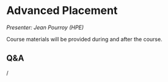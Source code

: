 # Advanced Placement

*Presenter: Jean Pourroy (HPE)*

Course materials will be provided during and after the course.

<!--
Temporary location of materials (for the lifetime of the training project):

-   Slides: `/project/project_465001362/Slides/HPE/08_Advanced_Placement.pdf`
-->

<!--
Archived materials on LUMI:

-   Slides: `/appl/local/training/4day-20241028/files/LUMI-4day-20241028-2_05_Advanced_Application_Placement.pdf`

-   Recording: `/appl/local/training/4day-20241028/recordings/2_05_Advanced_Application_Placement.mp4`

These materials can only be distributed to actual users of LUMI (active user account).

!!! Remark
    The [`lumi-CPEtools` module](https://lumi-supercomputer.github.io/LUMI-EasyBuild-docs/l/lumi-CPEtools/) 
    contains several tools mentioned in the presentation.

    Note that these commands also have various command line options that
    were not mentioned and show more information about the actual binding.
-->


## Q&A

/
